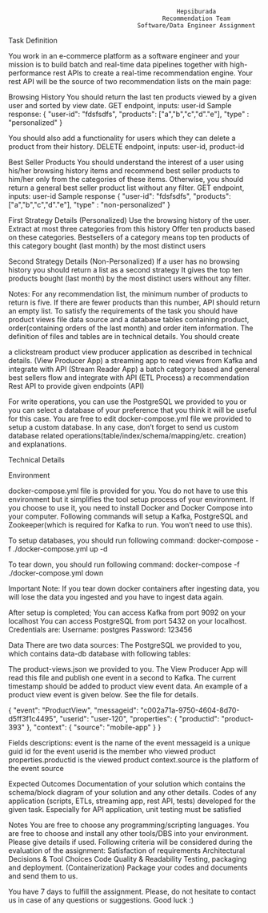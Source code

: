                                                    Hepsiburada
                                               Recommendation Team
                                        Software/Data Engineer Assignment

Task Definition

You work in an e-commerce platform as a software engineer and your mission is to build batch and real-time data pipelines together with high-performance rest APIs to create a real-time recommendation engine. Your rest API will be the source of two recommendation lists on the main page:

Browsing History
You should return the last ten products viewed by a given user and sorted by view date.
GET endpoint, inputs: user-id
Sample response:
{
	"user-id": "fdsfsdfs",
	"products": ["a","b","c","d"."e"],
	"type" : "personalized"
}

You should also add a functionality for users which they can delete a product from their history.
DELETE endpoint, inputs: user-id, product-id

Best Seller Products
You should understand the interest of a user using his/her browsing history items and recommend best seller products to him/her only from the categories of these items. Otherwise, you should return a general best seller product list without any filter.
GET endpoint, inputs: user-id
Sample response
{
	"user-id": "fdsfsdfs",
	"products": ["a","b","c","d"."e"],
	"type" : "non-personalized"
}



First Strategy Details (Personalized)
Use the browsing history of the user.
Extract at most three categories from this history
Offer ten products based on these categories.
Bestsellers of a category means top ten products of this category bought (last month) by the most distinct users

Second Strategy Details (Non-Personalized)
If a user has no browsing history you should return a list as a second strategy
It gives the top ten products bought (last month) by the most distinct users without any filter.

Notes:
For any recommendation list, the minimum number of products to return is five. If there are fewer products than this number, API should return an empty list.
To satisfy the requirements of the task you should have product views file data source and a database tables containing product, order(containing orders of the last month) and order item information. The definition of files and tables are in technical details.
You should create

a clickstream product view producer application as described in technical details. (View Producer App)
a streaming app to read views from Kafka and integrate with API (Stream Reader App)
a batch category based and general best sellers flow and integrate with API (ETL Process)
a recommendation Rest API to provide given endpoints (API)



For write operations, you can use the PostgreSQL we provided to you or you can select a database of your preference that you think it will be useful for this case. You are free to edit docker-compose.yml file we provided to setup a custom database. In any case, don’t forget to send us custom database related operations(table/index/schema/mapping/etc. creation) and explanations.



Technical Details

Environment

docker-compose.yml file is provided for you. You do not have to use this environment but it simplifies the tool setup process of your environment. If you choose to use it, you need to install Docker and Docker Compose into your computer. Following commands will setup a Kafka, PostgreSQL and Zookeeper(which is required for Kafka to run. You won’t need to use this).

To setup databases, you should run following command:
docker-compose -f ./docker-compose.yml up -d

To tear down, you should run following command:
docker-compose -f ./docker-compose.yml down

Important Note: If you tear down docker containers after ingesting data, you will lose the data you ingested and you have to ingest data again.

After setup is completed;
You can access Kafka from port 9092 on your localhost
You can access PostgreSQL from port 5432 on your localhost. Credentials are:
Username: postgres
Password: 123456

Data
There are two data sources:
The PostgreSQL we provided to you, which contains data-db database with following tables:



The product-views.json we provided to you. The View Producer App will read this file and publish one event in a second to Kafka. The current timestamp should be added to product view event data. An example of a product view event is given below. See the file for details.

{
  "event": "ProductView",
  "messageid": "c002a71a-9750-4604-8d70-d5ff3f1c4495",
  "userid": "user-120",
  "properties": {
    "productid": "product-393"
  },
  "context": {
    "source": "mobile-app"
  }
}


Fields descriptions:
event is the name of the event
messageid is a unique guid id for the event
userid is the member who viewed product
properties.productid is the viewed product
context.source is the platform of the event source

Expected Outcomes
Documentation of your solution which contains the schema/block diagram of your solution and any other details.
Codes of any application (scripts, ETLs, streaming app, rest API, tests) developed for the given task.
Especially for API application, unit testing must be satisfied

Notes
You are free to choose any programming/scripting languages.
You are free to choose and install any other tools/DBS into your environment. Please give details if used.
Following criteria will be considered during the evaluation of the assignment:
Satisfaction of requirements
Architectural Decisions & Tool Choices
Code Quality & Readability
Testing, packaging and deployment. (Containerization)
Package your codes and documents and send them to us.

You have 7 days to fulfill the assignment. Please, do not hesitate to contact us in case of any questions or suggestions.
Good luck :)
